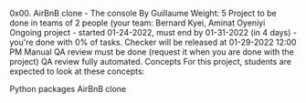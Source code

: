 0x00. AirBnB clone - The console
 By Guillaume
 Weight: 5
 Project to be done in teams of 2 people (your team: Bernard Kyei, Aminat Oyeniyi
 Ongoing project - started 01-24-2022, must end by 01-31-2022 (in 4 days) - you're done with 0% of tasks.
 Checker will be released at 01-29-2022 12:00 PM
 Manual QA review must be done (request it when you are done with the project)
 QA review fully automated.
Concepts
For this project, students are expected to look at these concepts:

Python packages
AirBnB clone

